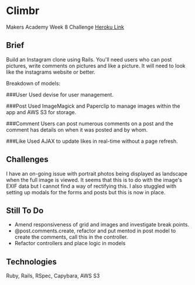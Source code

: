 Climbr
======
Makers Academy Week 8 Challenge
[Heroku Link](https://climbagram.herokuapp.com/)

Brief
-----
Build an Instagram clone using Rails. You'll need users who can post pictures, write comments on pictures and like a picture. It will need to look like the instagrams website or better.

Breakdown of models:

###User
Used devise for user management.

###Post
Used ImageMagick and Paperclip to manage images within the app and AWS S3 for storage.

###Comment
Users can post numerous comments on a post and the comment has details on when it was posted and by whom.

###Like
Used AJAX to update likes in real-time without a page refresh.

Challenges
----------
I have an on-going issue with portrait photos being displayed as landscape when the full image is viewed. It seems that this is to do with the image's EXIF data but I cannot find a way of rectifying this. I also stuggled with setting up modals for the forms and posts but this is now in place.

Still To Do
-----------
- Amend responsiveness of grid and images and investigate break points.
- @post.comments.create, refactor and put mentod in post model to create the comments, call this in the controller.
- Refactor controllers and place logic in models

Technologies
------------
Ruby, Rails, RSpec, Capybara, AWS S3

